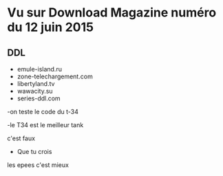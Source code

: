 # Vu sur Download Magazine numéro du 12 juin 2015

## DDL

- emule-island.ru
- zone-telechargement.com
- libertyland.tv
- wawacity.su
- series-ddl.com

-on teste le code du t-34

-le T34 est le meilleur tank 

c'est faux

- Que tu crois

les epees c'est mieux